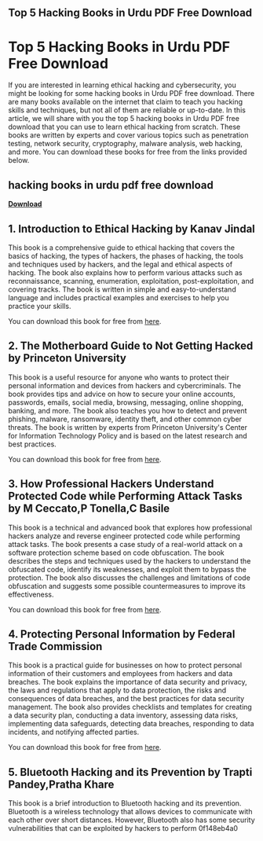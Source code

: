 ## Top 5 Hacking Books in Urdu PDF Free Download

  
# Top 5 Hacking Books in Urdu PDF Free Download
 
If you are interested in learning ethical hacking and cybersecurity, you might be looking for some hacking books in Urdu PDF free download. There are many books available on the internet that claim to teach you hacking skills and techniques, but not all of them are reliable or up-to-date. In this article, we will share with you the top 5 hacking books in Urdu PDF free download that you can use to learn ethical hacking from scratch. These books are written by experts and cover various topics such as penetration testing, network security, cryptography, malware analysis, web hacking, and more. You can download these books for free from the links provided below.
 
## hacking books in urdu pdf free download


[**Download**](https://www.google.com/url?q=https%3A%2F%2Furlin.us%2F2tKED3&sa=D&sntz=1&usg=AOvVaw2QJGZxOR1w8K4KdE5N-zp_)

 
## 1. Introduction to Ethical Hacking by Kanav Jindal
 
This book is a comprehensive guide to ethical hacking that covers the basics of hacking, the types of hackers, the phases of hacking, the tools and techniques used by hackers, and the legal and ethical aspects of hacking. The book also explains how to perform various attacks such as reconnaissance, scanning, enumeration, exploitation, post-exploitation, and covering tracks. The book is written in simple and easy-to-understand language and includes practical examples and exercises to help you practice your skills.
 
You can download this book for free from [here](https://www.infobooks.org/free-pdf-books/computers/hacking/).
 
## 2. The Motherboard Guide to Not Getting Hacked by Princeton University
 
This book is a useful resource for anyone who wants to protect their personal information and devices from hackers and cybercriminals. The book provides tips and advice on how to secure your online accounts, passwords, emails, social media, browsing, messaging, online shopping, banking, and more. The book also teaches you how to detect and prevent phishing, malware, ransomware, identity theft, and other common cyber threats. The book is written by experts from Princeton University's Center for Information Technology Policy and is based on the latest research and best practices.
 
You can download this book for free from [here](https://citp.princeton.edu/wp-content/uploads/2018/11/Motherboard-Guide-To-Not-Getting-Hacked.pdf).
 
## 3. How Professional Hackers Understand Protected Code while Performing Attack Tasks by M Ceccato,P Tonella,C Basile
 
This book is a technical and advanced book that explores how professional hackers analyze and reverse engineer protected code while performing attack tasks. The book presents a case study of a real-world attack on a software protection scheme based on code obfuscation. The book describes the steps and techniques used by the hackers to understand the obfuscated code, identify its weaknesses, and exploit them to bypass the protection. The book also discusses the challenges and limitations of code obfuscation and suggests some possible countermeasures to improve its effectiveness.
 
You can download this book for free from [here](https://www.researchgate.net/publication/221653216_How_Professional_Hackers_Understand_Protected_Code_while_Performing_Attack_Tasks).
 
## 4. Protecting Personal Information by Federal Trade Commission
 
This book is a practical guide for businesses on how to protect personal information of their customers and employees from hackers and data breaches. The book explains the importance of data security and privacy, the laws and regulations that apply to data protection, the risks and consequences of data breaches, and the best practices for data security management. The book also provides checklists and templates for creating a data security plan, conducting a data inventory, assessing data risks, implementing data safeguards, detecting data breaches, responding to data incidents, and notifying affected parties.
 
You can download this book for free from [here](https://www.ftc.gov/system/files/documents/plain-language/pdf-0136_proteting-personal-information.pdf).
 
## 5. Bluetooth Hacking and its Prevention by Trapti Pandey,Pratha Khare
 
This book is a brief introduction to Bluetooth hacking and its prevention. Bluetooth is a wireless technology that allows devices to communicate with each other over short distances. However, Bluetooth also has some security vulnerabilities that can be exploited by hackers to perform
 0f148eb4a0
